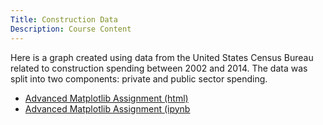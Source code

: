 ```yaml
---
Title: Construction Data
Description: Course Content
---
```


Here is a graph created using data from the United States Census Bureau related to construction spending between 2002 and 2014. The data was split into two components: private and public sector spending.
- [Advanced Matplotlib Assignment (html)](M3Graphing(2).html)
- [Advanced Matplotlib Assignment (ipynb](M3Graphing.ipynb)
